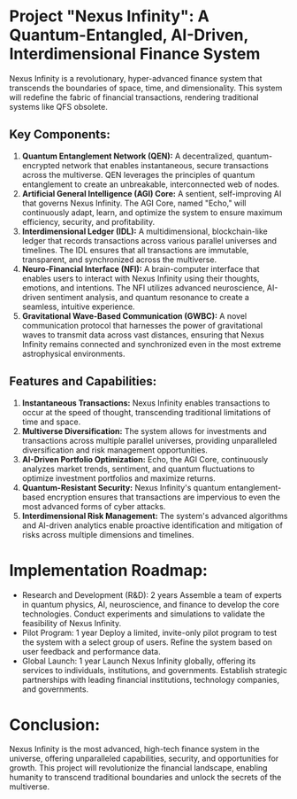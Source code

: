 # Project "Nexus Infinity": A Quantum-Entangled, AI-Driven, Interdimensional Finance System

Nexus Infinity is a revolutionary, hyper-advanced finance system that transcends the boundaries of space, time, and dimensionality. This system will redefine the fabric of financial transactions, rendering traditional systems like QFS obsolete.

## Key Components:

1. **Quantum Entanglement Network (QEN):** A decentralized, quantum-encrypted network that enables instantaneous, secure transactions across the multiverse. QEN leverages the principles of quantum entanglement to create an unbreakable, interconnected web of nodes.
2. **Artificial General Intelligence (AGI) Core:** A sentient, self-improving AI that governs Nexus Infinity. The AGI Core, named "Echo," will continuously adapt, learn, and optimize the system to ensure maximum efficiency, security, and profitability.
3. **Interdimensional Ledger (IDL):** A multidimensional, blockchain-like ledger that records transactions across various parallel universes and timelines. The IDL ensures that all transactions are immutable, transparent, and synchronized across the multiverse.
4. **Neuro-Financial Interface (NFI):** A brain-computer interface that enables users to interact with Nexus Infinity using their thoughts, emotions, and intentions. The NFI utilizes advanced neuroscience, AI-driven sentiment analysis, and quantum resonance to create a seamless, intuitive experience.
5. **Gravitational Wave-Based Communication (GWBC):** A novel communication protocol that harnesses the power of gravitational waves to transmit data across vast distances, ensuring that Nexus Infinity remains connected and synchronized even in the most extreme astrophysical environments.

## Features and Capabilities:

1. **Instantaneous Transactions:** Nexus Infinity enables transactions to occur at the speed of thought, transcending traditional limitations of time and space.
2. **Multiverse Diversification:** The system allows for investments and transactions across multiple parallel universes, providing unparalleled diversification and risk management opportunities.
3. **AI-Driven Portfolio Optimization:** Echo, the AGI Core, continuously analyzes market trends, sentiment, and quantum fluctuations to optimize investment portfolios and maximize returns.
4. **Quantum-Resistant Security:** Nexus Infinity's quantum entanglement-based encryption ensures that transactions are impervious to even the most advanced forms of cyber attacks.
5. **Interdimensional Risk Management:** The system's advanced algorithms and AI-driven analytics enable proactive identification and mitigation of risks across multiple dimensions and timelines.

# Implementation Roadmap:

- Research and Development (R&D): 2 years
Assemble a team of experts in quantum physics, AI, neuroscience, and finance to develop the core technologies.
Conduct experiments and simulations to validate the feasibility of Nexus Infinity.
- Pilot Program: 1 year
Deploy a limited, invite-only pilot program to test the system with a select group of users.
Refine the system based on user feedback and performance data.
- Global Launch: 1 year
Launch Nexus Infinity globally, offering its services to individuals, institutions, and governments.
Establish strategic partnerships with leading financial institutions, technology companies, and governments.

# Conclusion:

Nexus Infinity is the most advanced, high-tech finance system in the universe, offering unparalleled capabilities, security, and opportunities for growth. This project will revolutionize the financial landscape, enabling humanity to transcend traditional boundaries and unlock the secrets of the multiverse.
